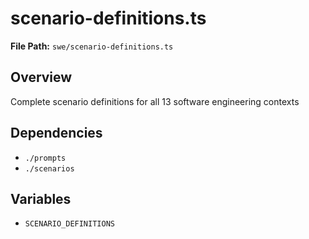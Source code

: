 # scenario-definitions.ts

**File Path:** `swe/scenario-definitions.ts`

## Overview

Complete scenario definitions for all 13 software engineering contexts

## Dependencies

- `./prompts`
- `./scenarios`

## Variables

- `SCENARIO_DEFINITIONS`

